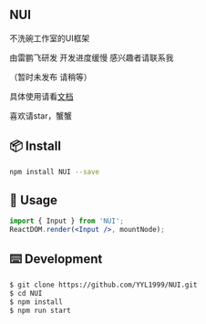 ## NUI

不洗碗工作室的UI框架 

由雷鹏飞研发  开发进度缓慢 感兴趣者请联系我



（暂时未发布 请稍等）

具体使用请看[文档](nui.ailpf.cn)

喜欢请star，蟹蟹

## 📦 Install

```bash
npm install NUI --save
```

## 🔨 Usage

```jsx
import { Input } from 'NUI';
ReactDOM.render(<Input />, mountNode);
```

## ⌨️ Development

```bash
$ git clone https://github.com/YYL1999/NUI.git
$ cd NUI
$ npm install
$ npm run start
```
